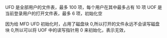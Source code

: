 UFD 是全部用户的文件表，最多 100 项，每个用户在其中最多占有 10 项
UOF 是当前登录用户的打开文件表，最多 6 项，初始化空

因为给 MFD UFD 初始化时，占用了磁盘块 0,所以打开的文件永远不会读写磁盘块 0,所以可以将 UOF 中的读写指针用 0 来初始化，表示无效，
